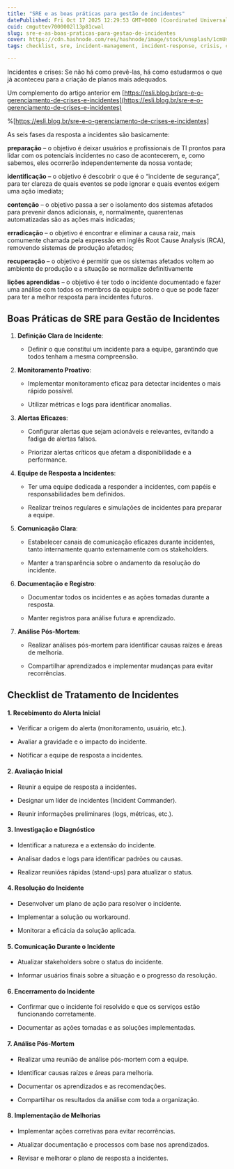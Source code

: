 ```yaml
---
title: "SRE e as boas práticas para gestão de incidentes"
datePublished: Fri Oct 17 2025 12:29:53 GMT+0000 (Coordinated Universal Time)
cuid: cmguttev7000002l13p81cwal
slug: sre-e-as-boas-praticas-para-gestao-de-incidentes
cover: https://cdn.hashnode.com/res/hashnode/image/stock/unsplash/1cmUs5eXOtg/upload/65a338fbec3c967b18260d05975124c6.jpeg
tags: checklist, sre, incident-management, incident-response, crisis, crisis-management, crises

---
```


Incidentes e crises: Se não há como prevê-las, há como estudarmos o que já aconteceu para a criação de planos mais adequados.

Um complemento do artigo anterior em [https://esli.blog.br/sre-e-o-gerenciamento-de-crises-e-incidentes](https://esli.blog.br/sre-e-o-gerenciamento-de-crises-e-incidentes)

%[https://esli.blog.br/sre-e-o-gerenciamento-de-crises-e-incidentes] 

As seis fases da resposta a incidentes são basicamente:

**preparação** – o objetivo é deixar usuários e profissionais de TI prontos para lidar com os potenciais incidentes no caso de acontecerem, e, como sabemos, eles ocorrerão independentemente da nossa vontade;

**identificação** – o objetivo é descobrir o que é o “incidente de segurança”, para ter clareza de quais eventos se pode ignorar e quais eventos exigem uma ação imediata;

**contenção** – o objetivo passa a ser o isolamento dos sistemas afetados para prevenir danos adicionais, e, normalmente, quarentenas automatizadas são as ações mais indicadas;

**erradicação** – o objetivo é encontrar e eliminar a causa raiz, mais comumente chamada pela expressão em inglês Root Cause Analysis (RCA), removendo sistemas de produção afetados;

**recuperação** – o objetivo é permitir que os sistemas afetados voltem ao ambiente de produção e a situação se normalize definitivamente

**lições aprendidas** – o objetivo é ter todo o incidente documentado e fazer uma análise com todos os membros da equipe sobre o que se pode fazer para ter a melhor resposta para incidentes futuros.

## Boas Práticas de SRE para Gestão de Incidentes

1. **Definição Clara de Incidente**:
    
    * Definir o que constitui um incidente para a equipe, garantindo que todos tenham a mesma compreensão.
        
2. **Monitoramento Proativo**:
    
    * Implementar monitoramento eficaz para detectar incidentes o mais rápido possível.
        
    * Utilizar métricas e logs para identificar anomalias.
        
3. **Alertas Eficazes**:
    
    * Configurar alertas que sejam acionáveis e relevantes, evitando a fadiga de alertas falsos.
        
    * Priorizar alertas críticos que afetam a disponibilidade e a performance.
        
4. **Equipe de Resposta a Incidentes**:
    
    * Ter uma equipe dedicada a responder a incidentes, com papéis e responsabilidades bem definidos.
        
    * Realizar treinos regulares e simulações de incidentes para preparar a equipe.
        
5. **Comunicação Clara**:
    
    * Estabelecer canais de comunicação eficazes durante incidentes, tanto internamente quanto externamente com os stakeholders.
        
    * Manter a transparência sobre o andamento da resolução do incidente.
        
6. **Documentação e Registro**:
    
    * Documentar todos os incidentes e as ações tomadas durante a resposta.
        
    * Manter registros para análise futura e aprendizado.
        
7. **Análise Pós-Mortem**:
    
    * Realizar análises pós-mortem para identificar causas raízes e áreas de melhoria.
        
    * Compartilhar aprendizados e implementar mudanças para evitar recorrências.
        

## Checklist de Tratamento de Incidentes

#### 1\. Recebimento do Alerta Inicial

* Verificar a origem do alerta (monitoramento, usuário, etc.).
    
* Avaliar a gravidade e o impacto do incidente.
    
* Notificar a equipe de resposta a incidentes.
    

#### 2\. Avaliação Inicial

* Reunir a equipe de resposta a incidentes.
    
* Designar um líder de incidentes (Incident Commander).
    
* Reunir informações preliminares (logs, métricas, etc.).
    

#### 3\. Investigação e Diagnóstico

* Identificar a natureza e a extensão do incidente.
    
* Analisar dados e logs para identificar padrões ou causas.
    
* Realizar reuniões rápidas (stand-ups) para atualizar o status.
    

#### 4\. Resolução do Incidente

* Desenvolver um plano de ação para resolver o incidente.
    
* Implementar a solução ou workaround.
    
* Monitorar a eficácia da solução aplicada.
    

#### 5\. Comunicação Durante o Incidente

* Atualizar stakeholders sobre o status do incidente.
    
* Informar usuários finais sobre a situação e o progresso da resolução.
    

#### 6\. Encerramento do Incidente

* Confirmar que o incidente foi resolvido e que os serviços estão funcionando corretamente.
    
* Documentar as ações tomadas e as soluções implementadas.
    

#### 7\. Análise Pós-Mortem

* Realizar uma reunião de análise pós-mortem com a equipe.
    
* Identificar causas raízes e áreas para melhoria.
    
* Documentar os aprendizados e as recomendações.
    
* Compartilhar os resultados da análise com toda a organização.
    

#### 8\. Implementação de Melhorias

* Implementar ações corretivas para evitar recorrências.
    
* Atualizar documentação e processos com base nos aprendizados.
    
* Revisar e melhorar o plano de resposta a incidentes.